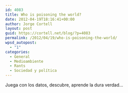 ```yaml
---
id: 4083
title: Who is poisoning the world?
date: 2012-04-19T18:16:41+00:00
author: Jorge Cortell
layout: post
guid: https://cortell.net/blog/?p=4083
permalink: /2012/04/19/who-is-poisoning-the-world/
wpsd_autopost:
  - "1"
categories:
  - General
  - Medioambiente
  - Rants
  - Sociedad y polí­tica
---
```

Juega con los datos, descubre, aprende la dura verdad...</p>